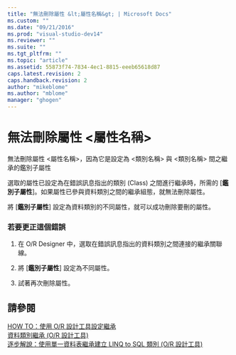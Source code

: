 ```yaml
---
title: "無法刪除屬性 &lt;屬性名稱&gt; | Microsoft Docs"
ms.custom: ""
ms.date: "09/21/2016"
ms.prod: "visual-studio-dev14"
ms.reviewer: ""
ms.suite: ""
ms.tgt_pltfrm: ""
ms.topic: "article"
ms.assetid: 55873f74-7834-4ec1-8815-eeeb65618d87
caps.latest.revision: 2
caps.handback.revision: 2
author: "mikeblome"
ms.author: "mblome"
manager: "ghogen"
---
```

# 無法刪除屬性 &lt;屬性名稱&gt;
無法刪除屬性 \<屬性名稱\>，因為它是設定為 \<類別名稱\> 與 \<類別名稱\> 間之繼承的鑑別子屬性  
  
 選取的屬性已設定為在錯誤訊息指出的類別 \(Class\) 之間進行繼承時，所需的 \[**鑑別子屬性**\]。如果屬性已參與資料類別之間的繼承組態，就無法刪除屬性。  
  
 將 \[**鑑別子屬性**\] 設定為資料類別的不同屬性，就可以成功刪除要刪的屬性。  
  
### 若要更正這個錯誤  
  
1.  在 O\/R Designer 中，選取在錯誤訊息指出的資料類別之間連接的繼承關聯線。  
  
2.  將 \[**鑑別子屬性**\] 設定為不同屬性。  
  
3.  試著再次刪除屬性。  
  
## 請參閱  
 [HOW TO：使用 O\/R 設計工具設定繼承](../data-tools/how-to-configure-inheritance-by-using-the-o-r-designer.md)   
 [資料類別繼承 \(O\/R 設計工具\)](../data-tools/data-class-inheritance-o-r-designer.md)   
 [逐步解說：使用單一資料表繼承建立 LINQ to SQL 類別 \(O\/R 設計工具\)](../data-tools/walkthrough-creating-linq-to-sql-classes-by-using-single-table-inheritance-o-r-designer.md)
